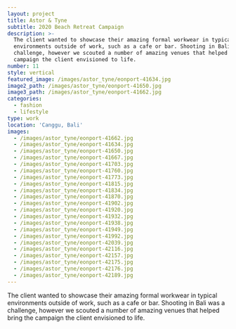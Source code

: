 ```yaml
---
layout: project
title: Astor & Tyne
subtitle: 2020 Beach Retreat Campaign
description: >-
  The client wanted to showcase their amazing formal workwear in typical
  environments outside of work, such as a cafe or bar. Shooting in Bali was a
  challenge, however we scouted a number of amazing venues that helped bring the
  campaign the client envisioned to life.
number: 11
style: vertical
featured_image: /images/astor_tyne/eonport-41634.jpg
image2_path: /images/astor_tyne/eonport-41650.jpg
image3_path: /images/astor_tyne/eonport-41662.jpg
categories:
  - fashion
  - lifestyle
type: work
location: 'Canggu, Bali'
images:
  - /images/astor_tyne/eonport-41662.jpg
  - /images/astor_tyne/eonport-41634.jpg
  - /images/astor_tyne/eonport-41650.jpg
  - /images/astor_tyne/eonport-41667.jpg
  - /images/astor_tyne/eonport-41703.jpg
  - /images/astor_tyne/eonport-41760.jpg
  - /images/astor_tyne/eonport-41773.jpg
  - /images/astor_tyne/eonport-41815.jpg
  - /images/astor_tyne/eonport-41834.jpg
  - /images/astor_tyne/eonport-41870.jpg
  - /images/astor_tyne/eonport-41902.jpg
  - /images/astor_tyne/eonport-41920.jpg
  - /images/astor_tyne/eonport-41932.jpg
  - /images/astor_tyne/eonport-41938.jpg
  - /images/astor_tyne/eonport-41949.jpg
  - /images/astor_tyne/eonport-41992.jpg
  - /images/astor_tyne/eonport-42039.jpg
  - /images/astor_tyne/eonport-42116.jpg
  - /images/astor_tyne/eonport-42157.jpg
  - /images/astor_tyne/eonport-42175.jpg
  - /images/astor_tyne/eonport-42176.jpg
  - /images/astor_tyne/eonport-42189.jpg
---
```


The client wanted to showcase their amazing formal workwear in typical environments outside of work, such as a cafe or bar. Shooting in Bali was a challenge, however we scouted a number of amazing venues that helped bring the campaign the client envisioned to life.
